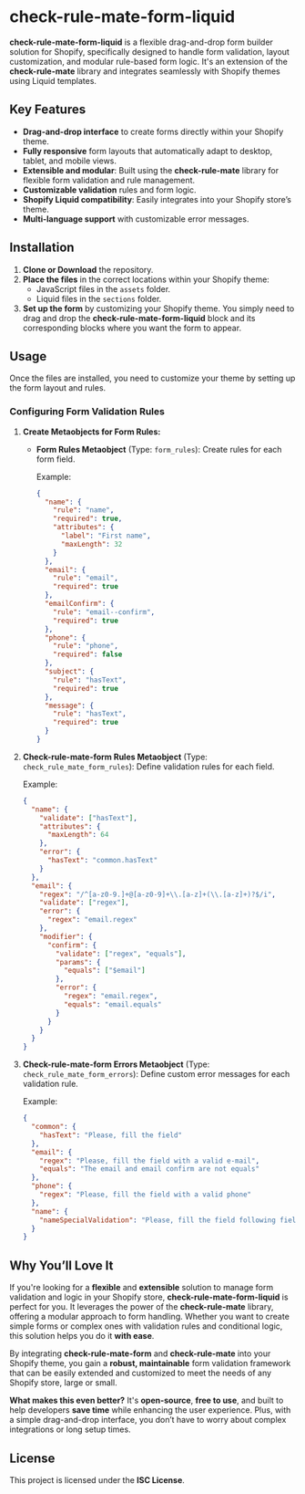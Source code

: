 # check-rule-mate-form-liquid

**check-rule-mate-form-liquid** is a flexible drag-and-drop form builder solution for Shopify, specifically designed to handle form validation, layout customization, and modular rule-based form logic. It's an extension of the **check-rule-mate** library and integrates seamlessly with Shopify themes using Liquid templates.

## Key Features

- **Drag-and-drop interface** to create forms directly within your Shopify theme.
- **Fully responsive** form layouts that automatically adapt to desktop, tablet, and mobile views.
- **Extensible and modular**: Built using the **check-rule-mate** library for flexible form validation and rule management.
- **Customizable validation** rules and form logic.
- **Shopify Liquid compatibility**: Easily integrates into your Shopify store’s theme.
- **Multi-language support** with customizable error messages.

## Installation

1. **Clone or Download** the repository.
2. **Place the files** in the correct locations within your Shopify theme:
   - JavaScript files in the `assets` folder.
   - Liquid files in the `sections` folder.
3. **Set up the form** by customizing your Shopify theme. You simply need to drag and drop the **check-rule-mate-form-liquid** block and its corresponding blocks where you want the form to appear.

## Usage

Once the files are installed, you need to customize your theme by setting up the form layout and rules. 

### Configuring Form Validation Rules

1. **Create Metaobjects for Form Rules:**
   
   - **Form Rules Metaobject** (Type: `form_rules`): Create rules for each form field.

     Example:
     ```json
     {
       "name": {
         "rule": "name",
         "required": true,
         "attributes": {
           "label": "First name",
           "maxLength": 32
         }
       },
       "email": {
         "rule": "email",
         "required": true
       },
       "emailConfirm": {
         "rule": "email--confirm",
         "required": true
       },
       "phone": {
         "rule": "phone",
         "required": false
       },
       "subject": {
         "rule": "hasText",
         "required": true
       },
       "message": {
         "rule": "hasText",
         "required": true
       }
     }
     ```

2. **Check-rule-mate-form Rules Metaobject** (Type: `check_rule_mate_form_rules`): Define validation rules for each field.

     Example:
     ```json
     {
       "name": {
         "validate": ["hasText"],
         "attributes": {
           "maxLength": 64
         },
         "error": {
           "hasText": "common.hasText"
         }
       },
       "email": {
         "regex": "/^[a-z0-9.]+@[a-z0-9]+\\.[a-z]+(\\.[a-z]+)?$/i",
         "validate": ["regex"],
         "error": {
           "regex": "email.regex"
         },
         "modifier": {
           "confirm": {
             "validate": ["regex", "equals"],
             "params": {
               "equals": ["$email"]
             },
             "error": {
               "regex": "email.regex",
               "equals": "email.equals"
             }
           }
         }
       }
     }
     ```

3. **Check-rule-mate-form Errors Metaobject** (Type: `check_rule_mate_form_errors`): Define custom error messages for each validation rule.

     Example:
     ```json
     {
       "common": {
         "hasText": "Please, fill the field"
       },
       "email": {
         "regex": "Please, fill the field with a valid e-mail",
         "equals": "The email and email confirm are not equals"
       },
       "phone": {
         "regex": "Please, fill the field with a valid phone"
       },
       "name": {
         "nameSpecialValidation": "Please, fill the field following fields: name, email, and cellphone"
       }
     }
     ```

## Why You’ll Love It

If you're looking for a **flexible** and **extensible** solution to manage form validation and logic in your Shopify store, **check-rule-mate-form-liquid** is perfect for you. It leverages the power of the **check-rule-mate** library, offering a modular approach to form handling. Whether you want to create simple forms or complex ones with validation rules and conditional logic, this solution helps you do it **with ease**.

By integrating **check-rule-mate-form** and **check-rule-mate** into your Shopify theme, you gain a **robust, maintainable** form validation framework that can be easily extended and customized to meet the needs of any Shopify store, large or small. 

**What makes this even better?** It's **open-source**, **free to use**, and built to help developers **save time** while enhancing the user experience. Plus, with a simple drag-and-drop interface, you don’t have to worry about complex integrations or long setup times.

## License

This project is licensed under the **ISC License**.
